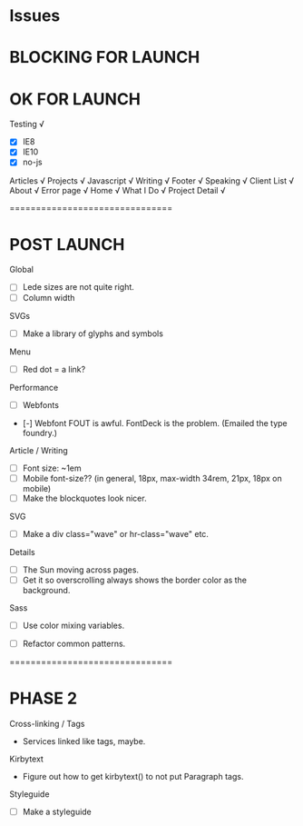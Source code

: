 Issues
======

# BLOCKING FOR LAUNCH

# OK FOR LAUNCH

Testing √
- [x] IE8
- [x] IE10
- [x] no-js

Articles √
Projects √
Javascript √
Writing √
Footer √
Speaking √
Client List √
About √
Error page √
Home √
What I Do √
Project Detail √

===============================

# POST LAUNCH

Global
- [ ] Lede sizes are not quite right.
- [ ] Column width

SVGs
- [ ] Make a library of glyphs and symbols

Menu
- [ ] Red dot = a link?

Performance
- [ ] Webfonts
- [-] Webfont FOUT is awful. FontDeck is the problem. (Emailed the type foundry.)

Article / Writing
- [ ] Font size: ~1em
- [ ] Mobile font-size?? (in general, 18px, max-width 34rem, 21px, 18px on mobile)
- [ ] Make the blockquotes look nicer.

SVG
- [ ] Make a div class="wave" or hr-class="wave" etc.

Details
- [ ] The Sun moving across pages.
- [ ] Get it so overscrolling always shows the border color as the background.

Sass
- [ ] Use color mixing variables.
- [ ] Refactor common patterns.


===============================

# PHASE 2

Cross-linking / Tags
- Services linked like tags, maybe.

Kirbytext
- Figure out how to get kirbytext() to not put Paragraph tags.

Styleguide
- [ ] Make a styleguide
